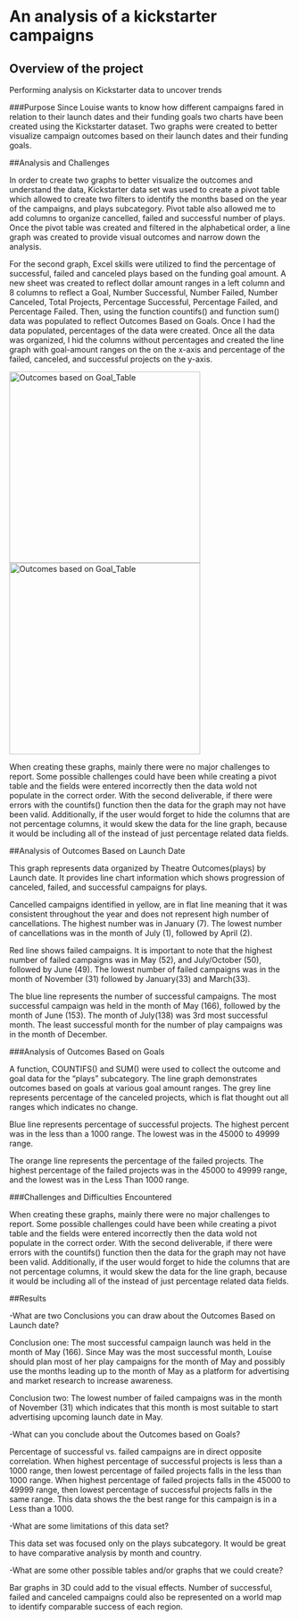 # An analysis of a kickstarter campaigns 

## Overview of the project
Performing analysis on Kickstarter data to uncover trends

###Purpose
Since Louise wants to know how different campaigns fared in relation to their launch dates and their funding goals two charts have been created using the Kickstarter dataset. Two graphs were created to better visualize campaign outcomes based on their launch dates and their funding goals. 

##Analysis and Challenges

In order to create two graphs to better visualize the outcomes and understand the data, Kickstarter data set was used to create a pivot table which allowed to create two filters to identify the months based on the year of the campaigns, and plays subcategory. Pivot table also allowed me to add columns to organize cancelled, failed and successful number of plays. Once the pivot table was created and filtered in the alphabetical order, a line graph was created to provide visual outcomes and narrow down the analysis. 

For the second graph, Excel skills were utilized to find the percentage of successful, failed and canceled plays based on the funding goal amount. A new sheet was created to reflect dollar amount ranges in a left column and 8 columns to reflect a Goal, Number Successful, Number Failed, Number Canceled, Total Projects, Percentage Successful, Percentage Failed, and Percentage Failed. Then, using the function countifs() and function sum() data was populated to reflect Outcomes Based on Goals. Once I had the data populated, percentages of the data were created. Once all the data was organized, I hid the columns without percentages and created the line graph with goal-amount ranges on the on the x-axis and percentage of the failed, canceled, and successful projects on the y-axis. 

<img width="342" alt="Outcomes based on Goal_Table" src="https://user-images.githubusercontent.com/107759305/175426173-483dff39-796b-4556-9e6d-e0401bbe5a58.png">

<img width="342" alt="Outcomes based on Goal_Table" src="https://user-images.githubusercontent.com/107759305/175426439-62898df1-9a9f-4161-9ad6-5f76dc95e75b.png">


When creating these graphs, mainly there were no major challenges to report. Some possible challenges could have been while creating a pivot table and the fields were entered incorrectly then the data wold not populate in the correct order. With the second deliverable, if there were errors with the countifs() function then the data for the graph may not have been valid. Additionally, if the user would forget to hide the columns that are not percentage columns, it would skew the data for the line graph, because it would be including all of the instead of just percentage related data fields. 

##Analysis of Outcomes Based on Launch Date

This graph represents data organized by Theatre Outcomes(plays) by Launch date. It provides line chart information which shows progression of canceled, failed, and successful campaigns for plays. 

Cancelled campaigns identified in yellow, are in flat line meaning that it was consistent throughout the year and does not represent high number of cancellations. The highest number was in January (7). The lowest number of cancellations was in the month of July (1), followed by April (2).

Red line shows failed campaigns. It is important to note that the highest number of failed campaigns was in May (52), and July/October (50), followed by June (49). The lowest number of failed campaigns was in the month of November (31) followed by January(33) and March(33). 

The blue line represents the number of successful campaigns. The most successful campaign was held in the month of May (166), followed by the month of June (153). The month of July(138) was 3rd most successful month. The least successful month for the number of play campaigns was in the month of December. 

###Analysis of Outcomes Based on Goals

A function, COUNTIFS() and SUM() were used to collect the outcome and goal data for the “plays” subcategory. The line graph demonstrates outcomes based on goals at various goal amount ranges. The grey line represents percentage of the canceled projects, which is flat thought out all ranges which indicates no change. 

Blue line represents percentage of successful projects. The highest percent was in the less than a 1000 range. The lowest was in the 45000 to 49999 range. 

The orange line represents the percentage of the failed projects. The highest percentage of the failed projects was in the 45000 to 49999 range, and the lowest was in the Less Than 1000 range. 


###Challenges and Difficulties Encountered

When creating these graphs, mainly there were no major challenges to report. Some possible challenges could have been while creating a pivot table and the fields were entered incorrectly then the data wold not populate in the correct order. With the second deliverable, if there were errors with the countifs() function then the data for the graph may not have been valid. Additionally, if the user would forget to hide the columns that are not percentage columns, it would skew the data for the line graph, because it would be including all of the instead of just percentage related data fields. 

##Results

-What are two Conclusions you can draw about the Outcomes Based on Launch date?

Conclusion one: The most successful campaign launch was held in the month of May (166). Since May was the most successful month, Louise should plan most of her play campaigns for the month of May and possibly use the months leading up to the month of May as a platform for advertising and market research to increase awareness. 

Conclusion two: The lowest number of failed campaigns was in the month of November (31) which indicates that this month is most suitable to start advertising upcoming launch date in May. 

-What can you conclude about the Outcomes based on Goals?

Percentage of successful vs. failed campaigns are in direct opposite correlation. When highest percentage of successful projects is less than a 1000 range, then lowest percentage of failed projects falls in the less than 1000 range. When highest percentage of failed projects falls in the 45000 to 49999 range, then lowest percentage of successful projects falls in the same range. This data shows the the best range for this campaign is in a Less than a 1000. 

-What are some limitations of this data set?

This data set was focused only on the plays subcategory. It would be great to have comparative analysis by month and country. 

-What are some other possible tables and/or graphs that we could create?

Bar graphs in 3D could add to the visual effects. Number of successful, failed and canceled campaigns could also be represented on a world map to identify comparable success of each region. 
